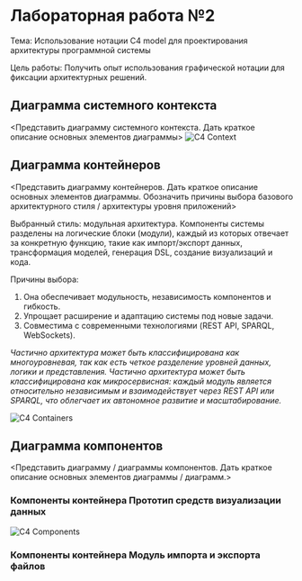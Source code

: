 # Лабораторная работа №2
Тема: Использование нотации C4 model для проектирования архитектуры программной системы

Цель работы: Получить опыт использования графической нотации для фиксации архитектурных решений.

## Диаграмма системного контекста
<Представить диаграмму системного контекста. Дать краткое описание основных элементов диаграммы>
![С4 Context](https://github.com/user-attachments/assets/2bdab443-b8b4-44d6-aa34-5ee87d583b68)


## Диаграмма контейнеров
<Представить диаграмму контейнеров. Дать краткое описание основных элементов диаграммы. Обозначить причины выбора базового архитектурного стиля / архитектуры уровня приложений>

Выбранный стиль: модульная архитектура. Компоненты системы разделены на логические блоки (модули), каждый из которых отвечает за конкретную функцию, такие как импорт/экспорт данных, трансформация моделей, генерация DSL, создание визуализаций и кода.

Причины выбора: 
1. Она обеспечивает модульность, независимость компонентов и гибкость.
2. Упрощает расширение и адаптацию системы под новые задачи.
3. Совместима с современными технологиями (REST API, SPARQL, WebSockets).
   
*Частично архитектура может быть классифицирована как многоуровневая, так как есть четкое разделение уровней данных, логики и представления.*
*Частично архитектура может быть классифицирована как микросервисная: каждый модуль является относительно независимым и взаимодействует через REST API или SPARQL, что облегчает их автономное развитие и масштабирование.*

![C4 Containers](https://github.com/user-attachments/assets/2ccb62b0-d7f7-448c-b06d-34d3534b0fab)

## Диаграмма компонентов
<Представить диаграмму / диаграммы компонентов. Дать краткое описание основных элементов диаграммы / диаграмм.> 

### Компоненты контейнера Прототип средств визуализации данных
![C4 Components](https://github.com/user-attachments/assets/cd56408f-4698-4e0d-b554-4f32dec404b5)

### Компоненты контейнера Модуль импорта и экспорта файлов
